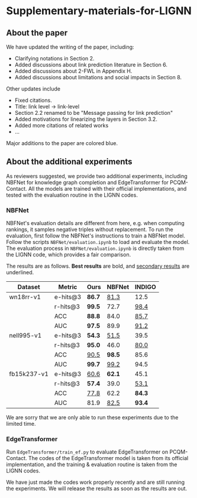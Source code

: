 # Supplementary-materials-for-LIGNN

## About the paper

We have updated the writing of the paper, including:
- Clarifying notations in Section 2.
- Added discussions about link prediction literature in Section 6.
- Added discussions about 2-FWL in Appendix H.
- Added discussions about limitations and social impacts in Section 8.
  
Other updates include
- Fixed citations.
- Title: link level $\rightarrow$ link-level
- Section 2.2 renamed to be "Message passing for link prediction"
- Added motivations for linearizing the layers in Section 3.2.
- Added more citations of related works
- ...

Major additions to the paper are colored blue.


## About the additional experiments

As reviewers suggested, we provide two additional experiments, including NBFNet for knowledge graph completion and EdgeTransformer for PCQM-Contact. All the models are trained with their official implementations, and tested with the evaluation routine in the LIGNN codes.

### NBFNet
NBFNet's evaluation details are different from here, e.g. when computing rankings, it samples negative triples without replacement. To run the evaluation, first follow the NBFNet's instructions to train a NBFNet model. Follow the scripts `NBFNet/evaluation.ipynb` to load and evaluate the model. The evaluation process in `NBFNet/evaluation.ipynb` is directly taken from the LIGNN code, which provides a fair comparison.

The results are as follows. **Best results** are bold, and <u>secondary results</u> are underlined.

| Dataset     | Metric      | Ours   | NBFNet  | INDIGO
| ----------- | ----------- | ------ | ------- | -------- |
| wn18rr-v1   | e-hits@3    | **86.7**   | <u>81.3</u>    | 12.5 |
|             | r-hits@3    | **99.5**   | 72.7    | <u>98.4</u> |
|             | ACC         | **88.8**   | 84.0    | <u>85.7</u> |
|             | AUC         | **97.5**   | 89.9    | <u>91.2</u> |
| nell995-v1  | e-hits@3    | **54.3**   | <u>51.5</u>    | 39.5 |
|             | r-hits@3    | **95.0**   | 46.0    | <u>80.0</u> |
|             | ACC         | <u>90.5</u>   | **98.5**    | 85.6 |
|             | AUC         | **99.7**   | <u>99.2</u>    | 94.5 |
| fb15k237-v1 | e-hits@3    | <u>60.6</u>   | **62.1**    | 45.1 |
|             | r-hits@3    | **57.4**   | 39.0    | <u>53.1</u> |
|             | ACC         | <u>77.8</u>   | 62.2    | **84.3** |
|             | AUC         | 81.9   | <u>82.5</u>    | **93.4** |

We are sorry that we are only able to run these experiments due to the limited time.

### EdgeTransformer
Run `EdgeTransformer/train_ef.py` to evaluate EdgeTransformer on PCQM-Contact. The codes of the EdgeTransformer model is taken from its official implementation, and the training & evaluation routine is taken from the LIGNN codes.

We have just made the codes work properly recently and are still running the experiments. We will release the results as soon as the results are out.

